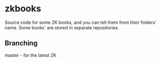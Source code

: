 # zkbooks
Source code for some ZK books, and you can tell them from their folders' name. Some books' are stored in separate repositories.

## Branching
master - for the latest ZK
